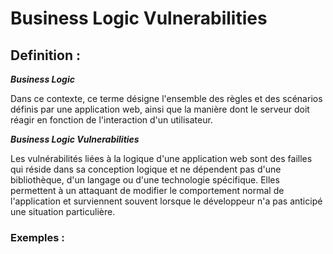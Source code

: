 <h1> Business Logic Vulnerabilities </h1>

<h2> Definition : </h2>

<p> <strong><i>Business Logic</i></strong>

Dans ce contexte, ce terme désigne l'ensemble des règles et des scénarios définis par une application web, ainsi que la manière dont le serveur doit réagir en fonction de l'interaction d'un utilisateur. </p>

<p> <strong><i> Business Logic Vulnerabilities </i></strong>

Les vulnérabilités liées à la logique d'une application web sont des failles qui réside dans sa conception logique et ne dépendent pas d'une bibliothèque, d'un langage ou d'une technologie spécifique. Elles permettent à un attaquant de modifier le comportement normal de l'application et surviennent souvent lorsque le développeur n'a pas anticipé une situation particulière. </p>


<h3> Exemples : </h3>
